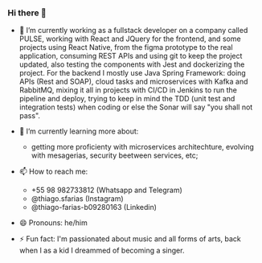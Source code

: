 ### Hi there 👋

- 🔭 I’m currently working as a fullstack developer on a company called PULSE, working with React and JQuery for the frontend, and some projects using React Native, from the figma prototype to the real application, consuming REST APIs and using git to keep the project updated, also testing the components with Jest and dockerizing the project. For the backend I mostly use Java Spring Framework: doing APIs (Rest and SOAP), cloud tasks and microservices with Kafka and RabbitMQ, mixing it all in projects with CI/CD in Jenkins to run the pipeline and deploy, trying to keep in mind the TDD (unit test and integration tests) when coding or else the Sonar will say "you shall not pass".

- 🌱 I’m currently learning more about:
   * getting more proficienty with microservices architechture, evolving with mesagerias, security beetween services, etc;
   
- 📫 How to reach me: 
   * +55 98 982733812 (Whatsapp and Telegram)
   * @thiago.sfarias (Instagram)
   * @thiago-farias-b09280163 (Linkedin)

- 😄 Pronouns: he/him
- ⚡ Fun fact: I'm passionated about music and all forms of arts, back when I as a kid I dreammed of becoming a singer.

